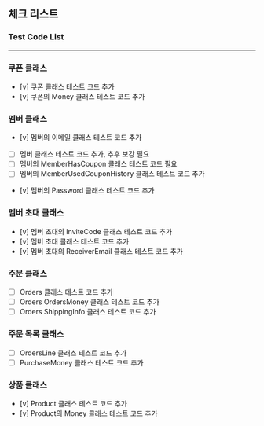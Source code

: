 ## 체크 리스트

### Test Code List
<hr>

### 쿠폰 클래스
- [v] 쿠폰 클래스 테스트 코드 추가
- [v] 쿠폰의 Money 클래스 테스트 코드 추가

### 멤버 클래스
- [v] 멤버의 이메일 클래스 테스트 코드 추가
- [ ] 멤버 클래스 테스트 코드 추가, 추후 보강 필요
- [ ] 멤버의 MemberHasCoupon 클래스 테스트 코드 필요
- [ ] 멤버의 MemberUsedCouponHistory 클래스 테스트 코드 추가
- [v] 멤버의 Password 클래스 테스트 코드 추가

### 멤버 초대 클래스
- [v] 멤버 초대의 InviteCode 클래스 테스트 코드 추가
- [v] 멤버 초대 클래스 테스트 코드 추가
- [v] 멤버 초대의 ReceiverEmail 클래스 테스트 코드 추가

### 주문 클래스
- [ ] Orders 클래스 테스트 코드 추가
- [ ] Orders OrdersMoney 클래스 테스트 코드 추가
- [ ] Orders ShippingInfo 클래스 테스트 코드 추가

### 주문 목록 클래스
- [ ] OrdersLine 클래스 테스트 코드 추가
- [ ] PurchaseMoney 클래스 테스트 코드 추가

### 상품 클래스
- [v] Product 클래스 테스트 코드 추가
- [v] Product의 Money 클래스 테스트 코드 추가
